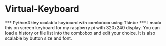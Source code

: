 # Virtual-Keyboard
*** Python3 tiny scalable keyboard with combobox using Tkinter ***
I made this on screen keyboard  for my raspberry pi with 320x240 display.
You can load a history or file list into the combobox and edit your choice.
It is also scalable by button size and font.
